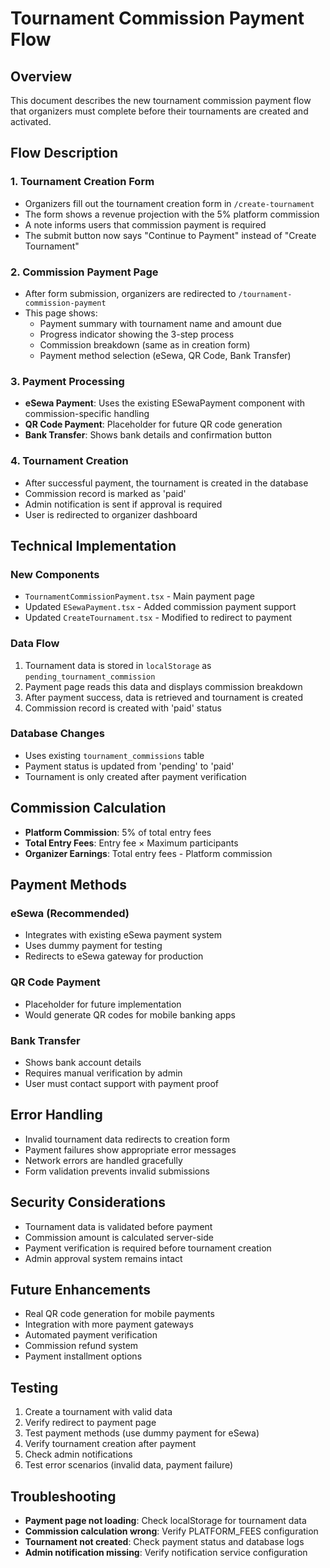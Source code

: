 # Tournament Commission Payment Flow

## Overview
This document describes the new tournament commission payment flow that organizers must complete before their tournaments are created and activated.

## Flow Description

### 1. Tournament Creation Form
- Organizers fill out the tournament creation form in `/create-tournament`
- The form shows a revenue projection with the 5% platform commission
- A note informs users that commission payment is required
- The submit button now says "Continue to Payment" instead of "Create Tournament"

### 2. Commission Payment Page
- After form submission, organizers are redirected to `/tournament-commission-payment`
- This page shows:
  - Payment summary with tournament name and amount due
  - Progress indicator showing the 3-step process
  - Commission breakdown (same as in creation form)
  - Payment method selection (eSewa, QR Code, Bank Transfer)

### 3. Payment Processing
- **eSewa Payment**: Uses the existing ESewaPayment component with commission-specific handling
- **QR Code Payment**: Placeholder for future QR code generation
- **Bank Transfer**: Shows bank details and confirmation button

### 4. Tournament Creation
- After successful payment, the tournament is created in the database
- Commission record is marked as 'paid'
- Admin notification is sent if approval is required
- User is redirected to organizer dashboard

## Technical Implementation

### New Components
- `TournamentCommissionPayment.tsx` - Main payment page
- Updated `ESewaPayment.tsx` - Added commission payment support
- Updated `CreateTournament.tsx` - Modified to redirect to payment

### Data Flow
1. Tournament data is stored in `localStorage` as `pending_tournament_commission`
2. Payment page reads this data and displays commission breakdown
3. After payment success, data is retrieved and tournament is created
4. Commission record is created with 'paid' status

### Database Changes
- Uses existing `tournament_commissions` table
- Payment status is updated from 'pending' to 'paid'
- Tournament is only created after payment verification

## Commission Calculation
- **Platform Commission**: 5% of total entry fees
- **Total Entry Fees**: Entry fee × Maximum participants
- **Organizer Earnings**: Total entry fees - Platform commission

## Payment Methods

### eSewa (Recommended)
- Integrates with existing eSewa payment system
- Uses dummy payment for testing
- Redirects to eSewa gateway for production

### QR Code Payment
- Placeholder for future implementation
- Would generate QR codes for mobile banking apps

### Bank Transfer
- Shows bank account details
- Requires manual verification by admin
- User must contact support with payment proof

## Error Handling
- Invalid tournament data redirects to creation form
- Payment failures show appropriate error messages
- Network errors are handled gracefully
- Form validation prevents invalid submissions

## Security Considerations
- Tournament data is validated before payment
- Commission amount is calculated server-side
- Payment verification is required before tournament creation
- Admin approval system remains intact

## Future Enhancements
- Real QR code generation for mobile payments
- Integration with more payment gateways
- Automated payment verification
- Commission refund system
- Payment installment options

## Testing
1. Create a tournament with valid data
2. Verify redirect to payment page
3. Test payment methods (use dummy payment for eSewa)
4. Verify tournament creation after payment
5. Check admin notifications
6. Test error scenarios (invalid data, payment failure)

## Troubleshooting
- **Payment page not loading**: Check localStorage for tournament data
- **Commission calculation wrong**: Verify PLATFORM_FEES configuration
- **Tournament not created**: Check payment status and database logs
- **Admin notification missing**: Verify notification service configuration

